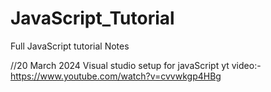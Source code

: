 # JavaScript_Tutorial
Full JavaScript tutorial Notes

//20 March 2024
Visual studio setup for javaScript yt video:- https://www.youtube.com/watch?v=cvvwkgp4HBg
